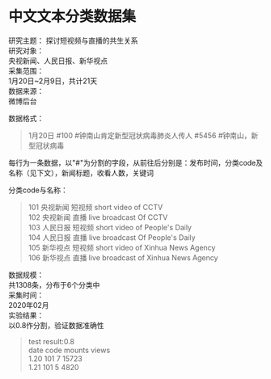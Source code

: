   中文文本分类数据集  
  ===  
  
  研究主题：
  探讨短视频与直播的共生关系  
  研究对象：  
  央视新闻、人民日报、新华视点   
  采集范围：  
  1月20日~2月9日，共计21天  
  数据来源：  
  微博后台  
  
  数据格式：  
  >1月20日 #100 #钟南山肯定新型冠状病毒肺炎人传人 #5456 #钟南山，新型冠状病毒  
  
  每行为一条数据，以"#"为分割的字段，从前往后分别是：发布时间，分类code及名称（见下文），新闻标题，收看人数，关键词  
  
  分类code与名称：  
  >101 央视新闻 短视频 short video of CCTV  
    102 央视新闻 直播 live broadcast Of CCTV  
    103 人民日报 短视频 short video of People's Daily  
    104 人民日报 直播 live broadcast Of People's Daily  
    105 新华视点 短视频 short video of Xinhua News Agency  
    106 新华视点 直播 live broadcast of Xinhua News Agency  
  
  数据规模：  
  共1308条，分布于6个分类中  
  采集时间：  
  2020年02月  
  实验结果：  
  以0.8作分割，验证数据准确性
  >test result:0.8  
        date    code    mounts   views  
        1.20    101       7      15723  
        1.21    101       5      4820  
